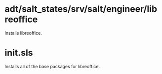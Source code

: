 adt/salt_states/srv/salt/engineer/libreoffice
==========

Installs libreoffice. 

init.sls
===

Installs all of the base packages for libreoffice. 
